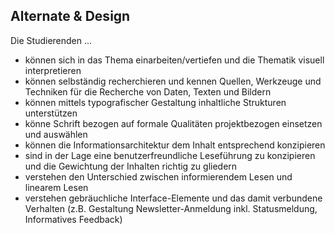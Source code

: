 ## Alternate & Design

Die Studierenden ...

* können sich in das Thema einarbeiten/vertiefen und die Thematik visuell interpretieren
* können selbständig recherchieren und kennen Quellen, Werkzeuge und Techniken für die Recherche von Daten, Texten und Bildern
* können mittels typografischer Gestaltung inhaltliche Strukturen unterstützen
* könne Schrift bezogen auf formale Qualitäten projektbezogen einsetzen und auswählen
* können die Informationsarchitektur dem Inhalt entsprechend konzipieren
* sind in der Lage eine benutzerfreundliche Leseführung zu konzipieren und die Gewichtung der Inhalten richtig zu gliedern
* verstehen den Unterschied zwischen informierendem Lesen und linearem Lesen
* verstehen gebräuchliche Interface-Elemente und das damit verbundene Verhalten (z.B. Gestaltung Newsletter-Anmeldung inkl. Statusmeldung, Informatives Feedback)
